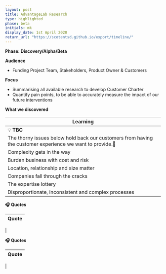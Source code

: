 ```yaml
---
layout: post
title: AdvantageLab Research
type: highlighted
phase: beta
initials: mk
display_date: 1st April 2020
return_url: "https://scotentsd.github.io/export/timeline/"
---
```


**Phase: Discovery/Alpha/Beta**

**Audience**
- Funding Project Team, Stakeholders, Product Owner & Customers

**Focus**
- Summarising all available research to develop Customer Charter
- Quantify pain points, to be able to accurately measure the impact of our future interventions


**What we discovered**

| Learning
| ---
| 💡  **TBC**
| The thorny issues below hold back our customers from having the customer experience we want to provide.
| Complexity gets in the way
| Burden business with cost and risk
| Location, relationship and size matter
| Companies fall through the cracks
| The expertise lottery
| Disproportionate, inconsistent and complex processes



**🎧 Quotes**

| Quote
| ---
|

<!--more-->


**🎧 Quotes**

| Quote
| ---
|
